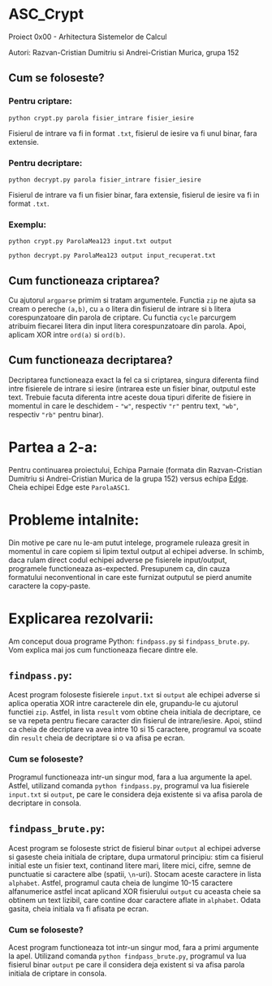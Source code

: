 # ASC_Crypt

Proiect 0x00 - Arhitectura Sistemelor de Calcul

Autori: Razvan-Cristian Dumitriu si Andrei-Cristian Murica, grupa 152

## Cum se foloseste?


### Pentru criptare:

`python crypt.py parola fisier_intrare fisier_iesire`

Fisierul de intrare va fi in format `.txt`, fisierul de iesire va fi unul binar, fara extensie.


### Pentru decriptare:

`python decrypt.py parola fisier_intrare fisier_iesire`

Fisierul de intrare va fi un fisier binar, fara extensie, fisierul de iesire va fi in format `.txt`.

### Exemplu:

`python crypt.py ParolaMea123 input.txt output`

`python decrypt.py ParolaMea123 output input_recuperat.txt`

## Cum functioneaza criptarea?

Cu ajutorul `argparse` primim si tratam argumentele. Functia `zip` ne ajuta sa cream o pereche `(a,b)`, cu `a` o litera din fisierul de intrare si `b` litera corespunzatoare din parola de criptare. Cu functia `cycle` parcurgem atribuim fiecarei litera din input litera corespunzatoare din parola. Apoi, aplicam XOR intre `ord(a)` si `ord(b)`. 

## Cum functioneaza decriptarea?

Decriptarea functioneaza exact la fel ca si criptarea, singura diferenta fiind intre fisierele de intrare si iesire (intrarea este un fisier binar, outputul este text. Trebuie facuta diferenta intre aceste doua tipuri diferite de fisiere in momentul in care le deschidem - `"w"`, respectiv `"r"` pentru text, `"wb"`, respectiv `"rb"` pentru binar).

# Partea a 2-a:

Pentru continuarea proiectului, Echipa Parnaie (formata din Razvan-Cristian Dumitriu si Andrei-Cristian Murica de la grupa 152) versus echipa [Edge](https://github.com/Edge0410/Proiect-ASC-0x00). Cheia echipei Edge este `ParolaASC1`.

# Probleme intalnite:

Din motive pe care nu le-am putut intelege, programele ruleaza gresit in momentul in care copiem si lipim textul output al echipei adverse. In schimb, daca rulam direct codul echipei adverse pe fisierele input/output, programele functioneaza as-expected. Presupunem ca, din cauza formatului neconventional in care este furnizat outputul se pierd anumite caractere la copy-paste.

# Explicarea rezolvarii:

Am conceput doua programe Python: `findpass.py` si `findpass_brute.py`. Vom explica mai jos cum functioneaza fiecare dintre ele.

## `findpass.py`:

Acest program foloseste fisierele `input.txt` si `output` ale echipei adverse si aplica operatia XOR intre caracterele din ele, grupandu-le cu ajutorul functiei `zip`. Astfel, in lista `result` vom obtine cheia initiala de decriptare, ce se va repeta pentru fiecare caracter din fisierul de intrare/iesire. Apoi, stiind ca cheia de decriptare va avea intre 10 si 15 caractere, programul va scoate din `result` cheia de decriptare si o va afisa pe ecran.

### Cum se foloseste?

Programul functioneaza intr-un singur mod, fara a lua argumente la apel. Astfel, utilizand comanda `python findpass.py`, programul va lua fisierele `input.txt` si `output`, pe care le considera deja existente si va afisa parola de decriptare in consola.

## `findpass_brute.py`:

Acest program se foloseste strict de fisierul binar `output` al echipei adverse si gaseste cheia initiala de criptare, dupa urmatorul principiu: stim ca fisierul initial este un fisier text, continand litere mari, litere mici, cifre, semne de punctuatie si caractere albe (spatii, `\n`-uri). Stocam aceste caractere in lista `alphabet`. Astfel, programul cauta cheia de lungime 10-15 caractere alfanumerice astfel incat aplicand XOR fisierului `output` cu aceasta cheie sa obtinem un text lizibil, care contine doar caractere aflate in `alphabet`. Odata gasita, cheia initiala va fi afisata pe ecran.

### Cum se foloseste?

Acest program functioneaza tot intr-un singur mod, fara a primi argumente la apel. Utilizand comanda `python findpass_brute.py`, programul va lua fisierul binar `output` pe care il considera deja existent si va afisa parola initiala de criptare in consola.
